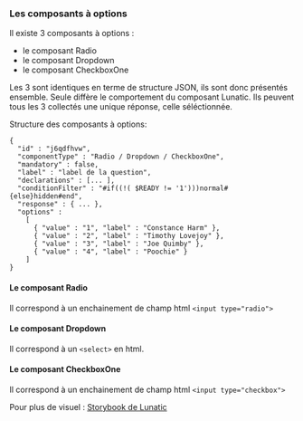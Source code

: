 ### Les composants à options

Il existe 3 composants à options :
- le composant Radio
- le composant Dropdown
- le composant CheckboxOne

Les 3 sont identiques en terme de structure JSON, ils sont donc présentés ensemble. Seule diffère le comportement du composant Lunatic.
Ils peuvent tous les 3 collectés une unique réponse, celle séléctionnée.

Structure des composants à options:
```json=
{ 
  "id" : "j6qdfhvw",
  "componentType" : "Radio / Dropdown / CheckboxOne",
  "mandatory" : false,
  "label" : "label de la question",
  "declarations" : [... ],
  "conditionFilter" : "#if((!( $READY != '1')))normal#{else}hidden#end",
  "response" : { ... },
  "options" : 
    [ 
      { "value" : "1", "label" : "Constance Harm" },
      { "value" : "2", "label" : "Timothy Lovejoy" },
      { "value" : "3", "label" : "Joe Quimby" },
      { "value" : "4", "label" : "Poochie" } 
    ] 
}
```

#### Le composant Radio
Il correspond à un enchainement de champ html `<input type="radio">`
#### Le composant Dropdown
Il correspond à un `<select>` en html.
#### Le composant CheckboxOne
Il correspond à un enchainement de champ html `<input type="checkbox">`

Pour plus de visuel : [Storybook de Lunatic](https://inseefr.github.io/Lunatic/storybook/)